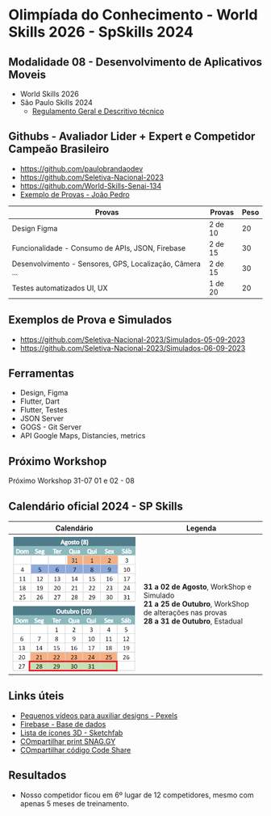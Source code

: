 # Olimpíada do Conhecimento - World Skills 2026 - SpSkills 2024
## Modalidade 08 - Desenvolvimento de Aplicativos Moveis
- World Skills 2026
- São Paulo Skills 2024
  - [Regulamento Geral e Descritivo técnico](./00-regulamento/)

## Githubs - Avaliador Lider + Expert e Competidor Campeão Brasileiro
- https://github.com/paulobrandaodev
- https://github.com/Seletiva-Nacional-2023
- https://github.com/World-Skills-Senai-134
- [Exemplo de Provas - João Pedro](https://github.com/Joaoopeedro/Modulos_WorkShop/tree/main)


|Provas|Provas|Peso|
|-|-|-|
|Design Figma|2 de 10|20|
|Funcionalidade - Consumo de APIs, JSON, Firebase|2 de 15|30|
|Desenvolvimento - Sensores, GPS, Localização, Câmera ...|2 de 15|30|
|Testes automatizados UI, UX|1 de 20|20|

## Exemplos de Prova e Simulados
- https://github.com/Seletiva-Nacional-2023/Simulados-05-09-2023
- https://github.com/Seletiva-Nacional-2023/Simulados-06-09-2023

## Ferramentas
- Design, Figma
- Flutter, Dart
- Flutter, Testes
- JSON Server
- GOGS - Git Server
- API Google Maps, Distancies, metrics

## Próximo Workshop
Próximo Workshop 31-07 01 e 02 - 08

## Calendário oficial 2024 - SP Skills

|Calendário|Legenda|
|-|-|
|![Calendario](./calendario.png)|**31 a 02 de Agosto**, WorkShop e Simulado<br>**21 a 25 de Outubro**, WorkShop de alterações nas provas<br>**28 a 31 de Outubro**, Estadual|

## Links úteis
- [Pequenos vídeos para auxiliar designs - Pexels](https://www.pexels.com/videos/)
- [Firebase - Base de dados](https://firebase.google.com/)
- [Lista de ícones 3D - Sketchfab](https://sketchfab.com/)
- [COmpartilhar print SNAG.GY](https://snipboard.io/)
- [COmpartilhar código Code Share](https://codeshare.io/)

## Resultados
- Nosso competidor ficou em 6º lugar de 12 competidores, mesmo com apenas 5 meses de treinamento.